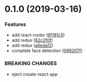 # 0.1.0 (2019-03-16)


### Features

* add react-router ([6f181c5](https://github.com/pororoJ/roll_call_front_end/commit/6f181c5))
* add redux ([62c2f0f](https://github.com/pororoJ/roll_call_front_end/commit/62c2f0f))
* add redux ([a6eda12](https://github.com/pororoJ/roll_call_front_end/commit/a6eda12))
* complete face detection ([069207f](https://github.com/pororoJ/roll_call_front_end/commit/069207f))


### BREAKING CHANGES

* eject create-react-app
